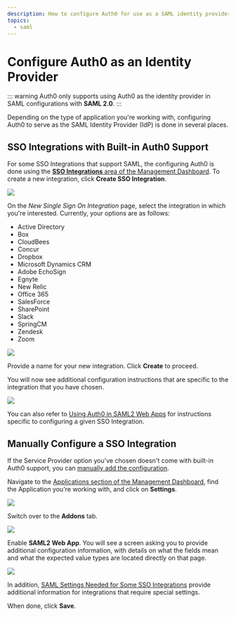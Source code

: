 ```yaml
---
description: How to configure Auth0 for use as a SAML identity provider
topics:
  - saml
---
```


# Configure Auth0 as an Identity Provider

::: warning
Auth0 only supports using Auth0 as the identity provider in SAML configurations with **SAML 2.0**.
:::

Depending on the type of application you're working with, configuring Auth0 to serve as the SAML Identity Provider (IdP) is done in several places.

## SSO Integrations with Built-in Auth0 Support

For some SSO Integrations that support SAML, the configuring Auth0 is done using the [**SSO Integrations** area of the Management Dashboard](${manage_url}/#/externalapps). To create a new integration, click **Create SSO Integration**.

![](/media/articles/protocols/saml/saml-configuration/sso-integrations.png)

 On the *New Single Sign On Integration* page, select the integration in which you're interested. Currently, your options are as follows:

* Active Directory
* Box
* CloudBees
* Concur
* Dropbox
* Microsoft Dynamics CRM
* Adobe EchoSign
* Egnyte
* New Relic
* Office 365
* SalesForce
* SharePoint
* Slack
* SpringCM
* Zendesk
* Zoom

![](/media/articles/protocols/saml/saml-configuration/sso-integrations-supported.png)

Provide a name for your new integration. Click **Create** to proceed.

You will now see additional configuration instructions that are specific to the integration that you have chosen.

![](/media/articles/protocols/saml/saml-configuration/name-sso-integration.png)

You can also refer to [Using Auth0 in SAML2 Web Apps](/saml2webapp-tutorial) for instructions specific to configuring a given SSO Integration.

## Manually Configure a SSO Integration

If the Service Provider option you've chosen doesn't come with built-in Auth0 support, you can [manually add the configuration](/saml-idp-generic).

Navigate to the [Applications section of the Management Dashboard](${manage_url}/#/applications), find the Application you're working with, and click on **Settings**.

![](/media/articles/protocols/saml/saml-configuration/applications.png)

Switch over to the **Addons** tab.

![](/media/articles/protocols/saml/saml-configuration/add-ons.png)

Enable **SAML2 Web App**. You will see a screen asking you to provide additional configuration information, with details on what the fields mean and what the expected value types are located directly on that page.

![](/media/articles/protocols/saml/saml-configuration/configure-app.png)

In addition, [SAML Settings Needed for Some SSO Integrations](/saml-apps) provide additional information for integrations that require special settings.

When done, click **Save**.
